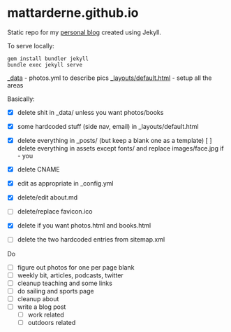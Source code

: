 # mattarderne.github.io

Static repo for my [personal blog](https://rdrn.dev/) created using Jekyll.

To serve locally:
```
gem install bundler jekyll
bundle exec jekyll serve
```



[_data](/_data) - photos.yml to describe pics
[_layouts/default.html](_layouts/default.html) -  setup all the areas


Basically:
- [x] delete shit in _data/ unless you want photos/books
- [x] some hardcoded stuff (side nav, email) in _layouts/default.html 
- [x] delete everything in _posts/ (but keep a blank one as a template)
[ ] delete everything in assets except fonts/ and replace images/face.jpg if - you 
- [x] delete CNAME
- [x] edit as appropriate in _config.yml
- [x] delete/edit about.md
- [ ] delete/replace favicon.ico
- [x] delete if you want photos.html and books.html
- [ ] delete the two hardcoded <url> entries from sitemap.xml


Do
- [ ] figure out photos for one per page blank
- [ ] weekly bit, articles, podcasts, twitter
- [ ] cleanup teaching and some links
- [ ] do sailing and sports page
- [ ] cleanup about
- [ ] write a blog post
    - [ ]  work related
    - [ ]  outdoors related
